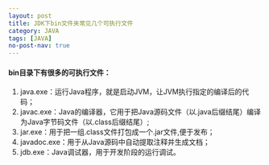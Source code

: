 ```yaml
---
layout: post
title: JDK下bin文件夹常见几个可执行文件
category: JAVA
tags: [JAVA]
no-post-nav: true
---
```



#### bin目录下有很多的可执行文件：
1. java.exe：运行Java程序，就是启动JVM，让JVM执行指定的编译后的代码；
2. javac.exe：Java的编译器，它用于把Java源码文件（以.java后缀结尾）编译为Java字节码文件（以.class后缀结尾）;
3. jar.exe：用于把一组.class文件打包成一个.jar文件,便于发布；
4. javadoc.exe：用于从Java源码中自动提取注释并生成文档；
5. jdb.exe：Java调试器，用于开发阶段的运行调试。